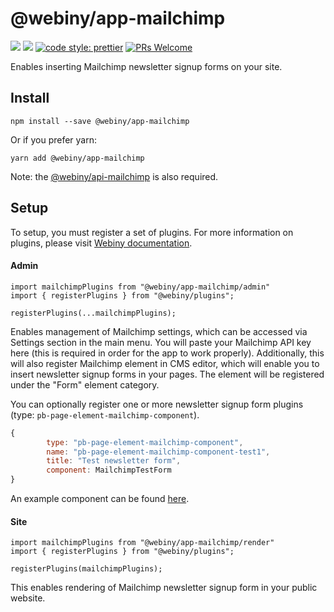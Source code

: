 # @webiny/app-mailchimp
[![](https://img.shields.io/npm/dw/@webiny/app-mailchimp.svg)](https://www.npmjs.com/package/@webiny/app-mailchimp) 
[![](https://img.shields.io/npm/v/@webiny/app-mailchimp.svg)](https://www.npmjs.com/package/@webiny/app-mailchimp)
[![code style: prettier](https://img.shields.io/badge/code_style-prettier-ff69b4.svg?style=flat-square)](https://github.com/prettier/prettier)
[![PRs Welcome](https://img.shields.io/badge/PRs-welcome-brightgreen.svg?style=flat-square)](http://makeapullrequest.com)

Enables inserting Mailchimp newsletter signup forms on your site.
  
## Install
```
npm install --save @webiny/app-mailchimp
```

Or if you prefer yarn: 
```
yarn add @webiny/app-mailchimp
```

Note: the [@webiny/api-mailchimp](../api-mailchimp) is also required.

## Setup
To setup, you must register a set of plugins. For more information on 
plugins, please visit [Webiny documentation](https://docs.webiny.com/docs/developer-tutorials/plugins-crash-course).

#### Admin
```
import mailchimpPlugins from "@webiny/app-mailchimp/admin"
import { registerPlugins } from "@webiny/plugins";

registerPlugins(...mailchimpPlugins);
```

Enables management of Mailchimp settings, which can be accessed via 
Settings section in the main menu. You will paste your Mailchimp API 
key here (this is required in order for the app to work properly). 
Additionally, this will also register Mailchimp element in CMS editor, 
which will enable you to insert newsletter signup forms in your pages. 
The element will be registered under the "Form" element category.

You can optionally register one or more newsletter signup 
form plugins (type: `pb-page-element-mailchimp-component`).

```js
{
        type: "pb-page-element-mailchimp-component",
        name: "pb-page-element-mailchimp-component-test1",
        title: "Test newsletter form",
        component: MailchimpTestForm
}
```

An example component can be found [here](src/render/components/MailchimpDefaultForm.js).

#### Site
```
import mailchimpPlugins from "@webiny/app-mailchimp/render"
import { registerPlugins } from "@webiny/plugins";

registerPlugins(mailchimpPlugins);
```

This enables rendering of Mailchimp newsletter signup form in your public website.


